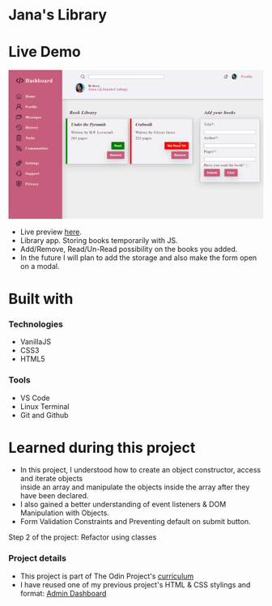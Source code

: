 <h1> Jana's Library </h1>

# Live Demo 
![](https://github.com/janaiscoding/library/blob/main/assets/library-preview.gif)

- Live preview [here](https://janaiscoding.github.io/library/).
- Library app. Storing books temporarily with JS.</br> 
- Add/Remove, Read/Un-Read possibility on the books you added. </br>
- In the future I will plan to add the storage and also make the form open on a modal.

<h1> Built with </h1>

<h3> Technologies </h3>

- VanillaJS
- CSS3
- HTML5

<h3> Tools </h3>

- VS Code 
- Linux Terminal
- Git and Github

<h1>Learned during this project</h1>

- In this project, I understood how to create an object constructor, access and iterate objects</br>
 inside an array and manipulate the objects inside the array after they have been declared. </br>
- I also gained a better understanding of event listeners & DOM Manipulation with Objects. </br>
- Form Validation Constraints and Preventing default on submit button. </br>

Step 2 of the project: Refactor using classes



<h3> Project details </h3>

- This project is part of The Odin Project's [curriculum](https://www.theodinproject.com/lessons/node-path-javascript-library) 
- I have reused one of my previous project's HTML & CSS stylings and format: [Admin Dashboard](https://github.com/janaiscoding/admin-dashboard)


